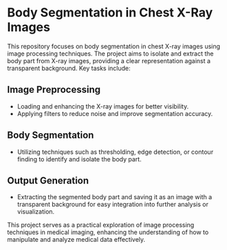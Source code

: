 # Body Segmentation in Chest X-Ray Images

This repository focuses on body segmentation in chest X-ray images using image processing techniques. The project aims to isolate and extract the body part from X-ray images, providing a clear representation against a transparent background. Key tasks include:

## Image Preprocessing
- Loading and enhancing the X-ray images for better visibility.
- Applying filters to reduce noise and improve segmentation accuracy.

## Body Segmentation
- Utilizing techniques such as thresholding, edge detection, or contour finding to identify and isolate the body part.

## Output Generation
- Extracting the segmented body part and saving it as an image with a transparent background for easy integration into further analysis or visualization.

This project serves as a practical exploration of image processing techniques in medical imaging, enhancing the understanding of how to manipulate and analyze medical data effectively.
